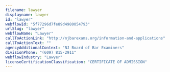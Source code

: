 ```yaml
---
filename: lawyer
displayname: lawyer
id: "lawyer"
webflowId: "5f77296d7fe89d4980054793"
urlSlug: "lawyer"
webflowName: "Lawyer"
callToActionLink: "http://njbarexams.org/information-and-applications"
callToActionText: ""
agencyAdditionalContext: "NJ Board of Bar Examiners"
divisionPhone: "(609) 815-2911"
webflowIndustry: "Lawyer"
licenseCertificationClassification: "CERTIFICATE OF ADMISSION"
---
```

